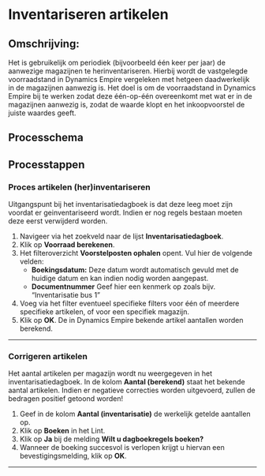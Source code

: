 # Inventariseren artikelen
## Omschrijving:

Het is gebruikelijk om periodiek (bijvoorbeeld één keer per jaar) de aanwezige magazijnen te herinventariseren. Hierbij wordt de vastgelegde voorraadstand in Dynamics Empire vergeleken met hetgeen daadwerkelijk in de magazijnen aanwezig is. Het doel is om de voorraadstand in Dynamics Empire bij te werken zodat deze één-op-één overeenkomt met wat er in de magazijnen aanwezig is, zodat de waarde klopt en het inkoopvoorstel de juiste waardes geeft.

## Processchema

## Processtappen

### Proces artikelen (her)inventariseren

Uitgangspunt bij het inventarisatiedagboek is dat deze leeg moet zijn voordat er geinventariseerd wordt. Indien er nog regels bestaan moeten deze eerst verwijderd worden. 

1. Navigeer via het zoekveld naar de lijst **Inventarisatiedagboek**.
2. Klik op  **Voorraad berekenen**.
3. Het filteroverzicht **Voorstelposten ophalen** opent. Vul hier de volgende velden:
	* **Boekingsdatum:** Deze datum wordt automatisch gevuld met de huidige datum en kan indien nodig worden aangepast.
	* **Documentnummer** Geef hier een kenmerk op zoals bijv. “Inventarisatie bus 1” 
4. Voeg via het filter eventueel specifieke filters voor één of meerdere specifieke artikelen, of voor een specifiek magazijn.
5. Klik op **OK**. De in Dynamics Empire bekende artikel aantallen worden berekend. 

<hr>  

### Corrigeren artikelen

Het aantal artikelen per magazijn wordt nu weergegeven in het inventarisatiedagboek. In de kolom **Aantal (berekend)** staat het bekende aantal artikelen. Indien er negatieve correcties worden uitgevoerd, zullen de bedragen positief getoond worden!

 1. Geef in de kolom **Aantal (inventarisatie)** de werkelijk getelde aantallen op. 
 2. Klik op **Boeken** in het Lint. 
 3. Klik op **Ja** bij de melding **Wilt u dagboekregels boeken?**
 4. Wanneer de boeking succesvol is verlopen krijgt u hiervan een bevestigingsmelding, klik op **OK**. 

<hr>

<!--stackedit_data:
eyJoaXN0b3J5IjpbLTE4Mzc4NjE0NDZdfQ==
-->